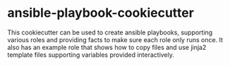 # ansible-playbook-cookiecutter

This cookiecutter can be used to create ansible playbooks, supporting various roles and providing facts to make sure each role only runs once.
It also has an example role that shows how to copy files and use jinja2 template files supporting variables provided interactively.
